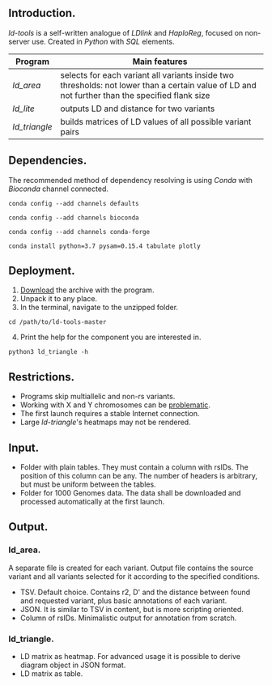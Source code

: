 ## Introduction.
_ld-tools_ is a self-written analogue of _LDlink_ and _HaploReg_, focused on non-server use. Created in _Python_ with _SQL_ elements.

| Program | Main features |
| ------- | ------------- |
| _ld_area_ | selects for each variant all variants inside two thresholds: not lower than a certain value of LD and not further than the specified flank size |
| _ld_lite_ | outputs LD and distance for two variants |
| _ld_triangle_ | builds matrices of LD values of all possible variant pairs |

## Dependencies.
The recommended method of dependency resolving is using _Conda_ with _Bioconda_ channel connected.
```
conda config --add channels defaults
```
```
conda config --add channels bioconda
```
```
conda config --add channels conda-forge
```
```
conda install python=3.7 pysam=0.15.4 tabulate plotly
```

## Deployment.
1. [Download](https://github.com/PlatonB/ld-tools/archive/master.zip) the archive with the program.
2. Unpack it to any place.
3. In the terminal, navigate to the unzipped folder.
```
cd /path/to/ld-tools-master
```
4. Print the help for the component you are interested in.
```
python3 ld_triangle -h
```

## Restrictions.
- Programs skip multiallelic and non-rs variants.
- Working with X and Y chromosomes can be [problematic](https://github.com/samtools/bcftools/issues/1154).
- The first launch requires a stable Internet connection.
- Large _ld-triangle_'s heatmaps may not be rendered.

## Input.
- Folder with plain tables. They must contain a column with rsIDs. The position of this column can be any. The number of headers is arbitrary, but must be uniform between the tables.
- Folder for 1000 Genomes data. The data shall be downloaded and processed automatically at the first launch.

## Output.
### ld_area.
A separate file is created for each variant. Output file contains the source variant and all variants selected for it according to the specified conditions.
- TSV. Default choice. Contains r2, D' and the distance between found and requested variant, plus basic annotations of each variant.
- JSON. It is similar to TSV in content, but is more scripting oriented.
- Column of rsIDs. Minimalistic output for annotation from scratch.

### ld_triangle.
- LD matrix as heatmap. For advanced usage it is possible to derive diagram object in JSON format.
- LD matrix as table.
